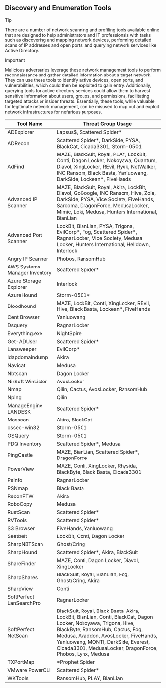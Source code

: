 ## Discovery and Enumeration Tools

> [!TIP]
> There are a number of network scanning and profiling tools available online that are designed to help administrators and IT professionals with tasks such as discovering and mapping network devices, performing detailed scans of IP addresses and open ports, and querying network services like Active Directory. 

> [!IMPORTANT]
> Malicious adversaries leverage these network management tools to perform reconnaissance and gather detailed information about a target network. They can use these tools to identify active devices, open ports, and vulnerabilities, which could then be exploited to gain entry. Additionally, querying tools for active directory services could allow them to harvest sensitive information about users, groups, and permissions, facilitating targeted attacks or insider threats. Essentially, these tools, while valuable for legitimate network management, can be misused to map out and exploit network infrastructures for nefarious purposes.

| Tool Name | Threat Group Usage |
|---|---|
| ADExplorer | Lapsus$, Scattered Spider* |
| ADRecon | Scattered Spider*, DarkSide, PYSA, BlackCat, Cicada3301, Storm-0501 |
| AdFind | MAZE, BlackSuit, Royal, PLAY, LockBit, Conti, Dagon Locker, Nokoyawa, Quantum, Diavol, XingLocker, REvil, Ryuk, NetWalker, INC Ransom, Black Basta, Yanluowang, DarkSide, Lockean*, FiveHands |
| Advanced IP Scanner | MAZE, BlackSuit, Royal, Akira, LockBit, Diavol, GoGoogle, INC Ransom, Hive, Zola, DarkSide, PYSA, Vice Society, FiveHands, Sarcoma, DragonForce, MedusaLocker, Mimic, Loki, Medusa, Hunters International, BianLian |
| Advanced Port Scanner| LockBit, BianLian, PYSA, Trigona, EvilCorp*, Fog, Scattered Spider*, RagnarLocker, Vice Society, Medusa Locker, Hunters International, Helldown, Interlock |
| Angry IP Scanner | Phobos, RansomHub |
| AWS Systems Manager Inventory | Scattered Spider* |
| Azure Storage Explorer | Interlock |
| AzureHound | Storm-0501* |
| Bloodhound | MAZE, LockBit, Conti, XingLocker, REvil, Hive, Black Basta, Lockean*, FiveHands |
| Cent Browser | Yanluowang |
| Dsquery | RagnarLocker |
| Everything.exe | NightSpire |
| Get-ADUser | Scattered Spider* |
| Lansweeper | EvilCorp* |
| ldapdomaindump | Akira |
| Navicat | Medusa |
| Nbtscan | Dagon Locker | 
| NirSoft WinLister | AvosLocker |
| Nmap | Qilin, Cactus, AvosLocker, RansomHub |
| Nping | Qilin |
| ManageEngine LANDESK | Scattered Spider* |
| Masscan | Akira, BlackCat |
| ossec-win32 | Storm-0501 |
| OSQuery | Storm-0501 |
| PDQ Inventory | Scattered Spider*, Medusa |
| PingCastle | MAZE, BianLian, Scattered Spider*, DragonForce |
| PowerView | MAZE, Conti, XingLocker, Rhysida, BlackByte, Black Basta, Cicada3301 |
| PsInfo | RagnarLocker |
| PSNmap | Black Basta |
| ReconFTW | Akira |
| RoboCopy | Medusa |
| RustScan | Scattered Spider* |
| RVTools | Scattered Spider* |
| S3 Browser | FiveHands, Yanluowang |
| Seatbelt | LockBit, Conti, Dagon Locker |
| SharpNBTScan | Ghost/Cring |
| SharpHound | Scattered Spider*, Akira, BlackSuit |
| ShareFinder | MAZE, Conti, Dagon Locker, Diavol, XingLocker |
| SharpShares | BlackSuit, Royal, BianLian, Fog, Ghost/Cring, Akira |
| SharpView | Conti |
| SoftPerfect LanSearchPro | RagnarLocker |
| SoftPerfect NetScan | BlackSuit, Royal, Black Basta, Akira, LockBit, BianLian, Conti, BlackCat, Dagon Locker, Nokoyawa, Trigona, Hive, BlackByte, RansomHub, Cactus, Fog, Medusa, Avaddon, AvosLocker, FiveHands, Yanluowang, MONTI, DarkSide, Everest, Cicada3301, MedusaLocker, DragonForce, Phobos, Lynx, Medusa |
| TXPortMap | *Prophet Spider  |
| VMware PowerCLI | Scattered Spider* |
| WKTools | RansomHub, PLAY, BianLian |
